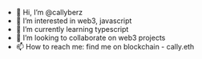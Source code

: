 - 👋 Hi, I’m @callyberz
- 👀 I’m interested in web3, javascript 
- 🌱 I’m currently learning typescript
- 💞️ I’m looking to collaborate on web3 projects
- 📫 How to reach me: find me on blockchain - cally.eth

<!---
callyberz/callyberz is a ✨ special ✨ repository because its `README.md` (this file) appears on your GitHub profile.
You can click the Preview link to take a look at your changes.
--->

